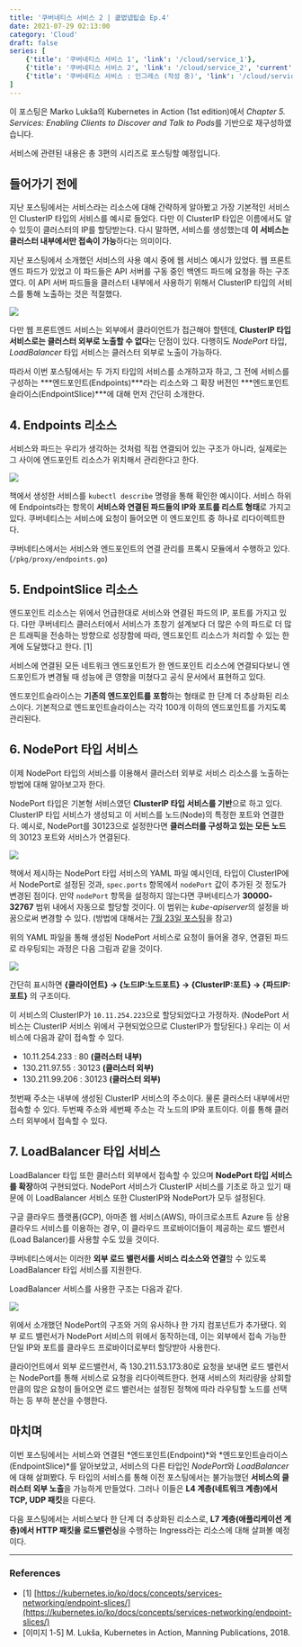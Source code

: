 ```yaml
---
title: '쿠버네티스 서비스 2 | 쿲벖넶팂슶 Ep.4'
date: 2021-07-29 02:13:00
category: 'Cloud'
draft: false
series: [
    {'title': '쿠버네티스 서비스 1', 'link': '/cloud/service_1'},
    {'title': '쿠버네티스 서비스 2', 'link': '/cloud/service_2', 'current': true},
    {'title': '쿠버네티스 서비스 : 인그레스 (작성 중)', 'link': '/cloud/service_ingress'},
]
---
```

이 포스팅은 Marko Lukša의 Kubernetes in Action (1st edition)에서 *Chapter 5. Services: Enabling Clients to Discover and Talk to Pods*를 기반으로 재구성하였습니다.

서비스에 관련된 내용은 총 3편의 시리즈로 포스팅할 예정입니다.

## 들어가기 전에

지난 포스팅에서는 서비스라는 리소스에 대해 간략하게 알아봤고 가장 기본적인 서비스인 ClusterIP 타입의 서비스를 예시로 들었다. 다만 이 ClusterIP 타입은 이름에서도 알 수 있듯이 클러스터의 IP를 할당받는다. 다시 말하면, 서비스를 생성했는데 **이 서비스는 클러스터 내부에서만 접속이 가능**하다는 의미이다.

지난 포스팅에서 소개했던 서비스의 사용 예시 중에 웹 서비스 예시가 있었다. 웹 프론트엔드 파드가 있었고 이 파드들은 API 서버를 구동 중인 백엔드 파드에 요청을 하는 구조였다. 이 API 서버 파드들을 클러스터 내부에서 사용하기 위해서 ClusterIP 타입의 서비스를 통해 노출하는 것은 적절했다.

![](../images/20210729-1.png)

다만 웹 프론트엔드 서비스는 외부에서 클라이언트가 접근해야 할텐데, **ClusterIP 타입 서비스로는 클러스터 외부로 노출할 수 없다**는 단점이 있다. 다행히도 *NodePort* 타입, *LoadBalancer* 타입 서비스는 클러스터 외부로 노출이 가능하다.

따라서 이번 포스팅에서는 두 가지 타입의 서비스를 소개하고자 하고, 그 전에 서비스를 구성하는 ***엔드포인트(Endpoints)***라는 리소스와 그 확장 버전인 ***엔드포인트슬라이스(EndpointSlice)***에 대해 먼저 간단히 소개한다.

## 4. Endpoints 리소스

서비스와 파드는 우리가 생각하는 것처럼 직접 연결되어 있는 구조가 아니라, 실제로는 그 사이에 엔드포인트 리소스가 위치해서 관리한다고 한다.

![](../images/20210729-2.png)

책에서 생성한 서비스를 `kubectl describe` 명령을 통해 확인한 예시이다. 서비스 하위에 Endpoints라는 항목이 **서비스와 연결된 파드들의 IP와 포트를 리스트 형태**로 가지고 있다. 쿠버네티스는 서비스에 요청이 들어오면 이 엔드포인트 중 하나로 리다이렉트한다.

쿠버네티스에서는 서비스와 엔드포인트의 연결 관리를 프록시 모듈에서 수행하고 있다. (`/pkg/proxy/endpoints.go`)

## 5. EndpointSlice 리소스

엔드포인트 리소스는 위에서 언급한대로 서비스와 연결된 파드의 IP, 포트를 가지고 있다. 다만 쿠버네티스 클러스터에서 서비스가 초창기 설계보다 더 많은 수의 파드로 더 많은 트래픽을 전송하는 방향으로 성장함에 따라, 엔드포인트 리소스가 처리할 수 있는 한계에 도달했다고 한다. [1]

서비스에 연결된 모든 네트워크 엔드포인트가 한 엔드포인트 리소스에 연결되다보니 엔드포인트가 변경될 때 성능에 큰 영향을 미쳤다고 공식 문서에서 표현하고 있다.

엔드포인트슬라이스는 **기존의 엔드포인트를 포함**하는 형태로 한 단계 더 추상화된 리소스이다. 기본적으로 엔드포인트슬라이스는 각각 100개 이하의 엔드포인트를 가지도록 관리된다.

## 6. NodePort 타입 서비스

이제 NodePort 타입의 서비스를 이용해서 클러스터 외부로 서비스 리소스를 노출하는 방법에 대해 알아보고자 한다. 

NodePort 타입은 기본형 서비스였던 **ClusterIP 타입 서비스를 기반**으로 하고 있다. ClusterIP 타입 서비스가 생성되고 이 서비스를 노드(Node)의 특정한 포트와 연결한다. 예시로, NodePort를 30123으로 설정한다면 **클러스터를 구성하고 있는 모든 노드**의 30123 포트와 서비스가 연결된다.

![](../images/20210729-3.png)

책에서 제시하는 NodePort 타입 서비스의 YAML 파일 예시인데, 타입이 ClusterIP에서 NodePort로 설정된 것과, `spec.ports` 항목에서 `nodePort` 값이 추가된 것 정도가 변경된 점이다. 만약 `nodePort` 항목을 설정하지 않는다면 쿠버네티스가 **30000-32767** 범위 내에서 자동으로 할당할 것이다. 이 범위는 *kube-apiserver*의 설정을 바꿈으로써 변경할 수 있다. (방법에 대해서는 [7월 23일 포스팅](https://blog.frec.kr/cloud/modify_nodeport_range/)을 참고)

위의 YAML 파일을 통해 생성된 NodePort 서비스로 요청이 들어올 경우, 연결된 파드로 라우팅되는 과정은 다음 그림과 같을 것이다.

![](../images/20210729-4.png)

간단히 표시하면 **{클라이언트} → {노드IP:노드포트} → {ClusterIP:포트} → {파드IP:포트}** 의 구조이다.

이 서비스의 ClusterIP가 `10.11.254.223`으로 할당되었다고 가정하자. (NodePort 서비스는 ClusterIP 서비스 위에서 구현되었으므로 ClusterIP가 할당된다.) 우리는 이 서비스에 다음과 같이 접속할 수 있다.

- 10.11.254.233 : 80 **(클러스터 내부)**
- 130.211.97.55 : 30123 **(클러스터 외부)**
- 130.211.99.206 : 30123 **(클러스터 외부)**

첫번째 주소는 내부에 생성된 ClusterIP 서비스의 주소이다. 물론 클러스터 내부에서만 접속할 수 있다. 두번째 주소와 세번째 주소는 각 노드의 IP와 포트이다. 이를 통해 클러스터 외부에서 접속할 수 있다.

## 7. LoadBalancer 타입 서비스

LoadBalancer 타입 또한 클러스터 외부에서 접속할 수 있으며 **NodePort 타입 서비스를 확장**하여 구현되었다. NodePort 서비스가 ClusterIP 서비스를 기초로 하고 있기 때문에 이 LoadBalancer 서비스 또한 ClusterIP와 NodePort가 모두 설정된다.

구글 클라우드 플랫폼(GCP), 아마존 웹 서비스(AWS), 마이크로소프트 Azure 등 상용 클라우드 서비스를 이용하는 경우, 이 클라우드 프로바이더들이 제공하는 로드 밸런서(Load Balancer)를 사용할 수도 있을 것이다.

쿠버네티스에서는 이러한 **외부 로드 밸런서를 서비스 리소스와 연결**할 수 있도록 LoadBalancer 타입 서비스를 지원한다. 

LoadBalancer 서비스를 사용한 구조는 다음과 같다.

![](../images/20210729-5.png)

위에서 소개했던 NodePort의 구조와 거의 유사하나 한 가지 컴포넌트가 추가됐다. 외부 로드 밸런서가 NodePort 서비스의 위에서 동작하는데, 이는 외부에서 접속 가능한 단일 IP와 포트를 클라우드 프로바이더로부터 할당받아 사용한다.

클라이언트에서 외부 로드밸런서, 즉 130.211.53.173:80로 요청을 보내면 로드 밸런서는 NodePort를 통해 서비스로 요청을 리다이렉트한다. 현재 서비스의 처리량을 상회할만큼의 많은 요청이 들어오면 로드 밸런서는 설정된 정책에 따라 라우팅할 노드를 선택하는 등 부하 분산을 수행한다.

## 마치며

이번 포스팅에서는 서비스와 연결된 *엔드포인트(Endpoint)*와 *엔드포인트슬라이스(EndpointSlice)*를 알아보았고, 서비스의 다른 타입인 *NodePort*와 *LoadBalancer*에 대해 살펴봤다. 두 타입의 서비스를 통해 이전 포스팅에서는 불가능했던 **서비스의 클러스터 외부 노출**을 가능하게 만들었다. 그러나 이들은 **L4 계층(네트워크 계층)에서 TCP, UDP 패킷**을 다룬다.

다음 포스팅에서는 서비스보다 한 단계 더 추상화된 리소스로, **L7 계층(애플리케이션 계층)에서 HTTP 패킷을 로드밸런싱**을 수행하는 Ingress라는 리소스에 대해 살펴볼 예정이다.

---

### References

- [1] [https://kubernetes.io/ko/docs/concepts/services-networking/endpoint-slices/](https://kubernetes.io/ko/docs/concepts/services-networking/endpoint-slices/)
- [이미지 1-5] M. Lukša, Kubernetes in Action, Manning Publications, 2018.